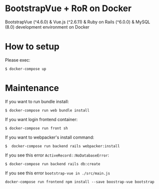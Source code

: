 # BootstrapVue + RoR on Docker

BootstrapVue (^4.6.0) & Vue.js (^2.6.11) & Ruby on Rails (^6.0.0) & MySQL (8.0) development environment on Docker

# How to setup

Please exec:

`$ docker-compose up`

# Maintenance

If you want to run bundle install:

`$ docker-compose run web bundle install`

If you want login frontend container:

`$ docker-compose run front sh`

If you want to webpacker's install command:

`$  docker-compose run backend rails webpacker:install`

If you see this error `ActiveRecord::NoDatabaseError`:

`$ docker-compose run backend rails db:create`

If you see this error `bootstrap-vue in ./src/main.js`

`docker-compose run frontend npm install --save boostrap-vue bootstrap`